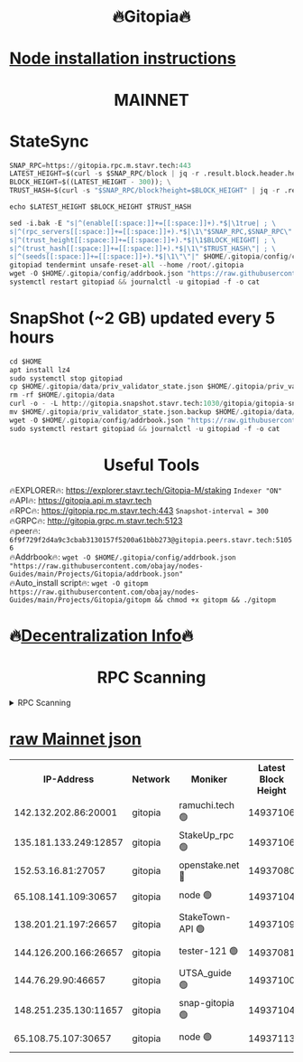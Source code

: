 <h1 align="center"> 🔥Gitopia🔥</h1>

[Node installation instructions](https://github.com/obajay/nodes-Guides/tree/main/Projects/Gitopia)
=

<h1 align="center"> MAINNET</h1>

# StateSync
```python
SNAP_RPC=https://gitopia.rpc.m.stavr.tech:443
LATEST_HEIGHT=$(curl -s $SNAP_RPC/block | jq -r .result.block.header.height); \
BLOCK_HEIGHT=$((LATEST_HEIGHT - 300)); \
TRUST_HASH=$(curl -s "$SNAP_RPC/block?height=$BLOCK_HEIGHT" | jq -r .result.block_id.hash)

echo $LATEST_HEIGHT $BLOCK_HEIGHT $TRUST_HASH

sed -i.bak -E "s|^(enable[[:space:]]+=[[:space:]]+).*$|\1true| ; \
s|^(rpc_servers[[:space:]]+=[[:space:]]+).*$|\1\"$SNAP_RPC,$SNAP_RPC\"| ; \
s|^(trust_height[[:space:]]+=[[:space:]]+).*$|\1$BLOCK_HEIGHT| ; \
s|^(trust_hash[[:space:]]+=[[:space:]]+).*$|\1\"$TRUST_HASH\"| ; \
s|^(seeds[[:space:]]+=[[:space:]]+).*$|\1\"\"|" $HOME/.gitopia/config/config.toml
gitopiad tendermint unsafe-reset-all --home /root/.gitopia
wget -O $HOME/.gitopia/config/addrbook.json "https://raw.githubusercontent.com/obajay/nodes-Guides/main/Projects/Gitopia/addrbook.json"
systemctl restart gitopiad && journalctl -u gitopiad -f -o cat
```
# SnapShot (~2 GB) updated every 5 hours
```python
cd $HOME
apt install lz4
sudo systemctl stop gitopiad
cp $HOME/.gitopia/data/priv_validator_state.json $HOME/.gitopia/priv_validator_state.json.backup
rm -rf $HOME/.gitopia/data
curl -o - -L http://gitopia.snapshot.stavr.tech:1030/gitopia/gitopia-snap.tar.lz4 | lz4 -c -d - | tar -x -C $HOME/.gitopia --strip-components 2
mv $HOME/.gitopia/priv_validator_state.json.backup $HOME/.gitopia/data/priv_validator_state.json
wget -O $HOME/.gitopia/config/addrbook.json "https://raw.githubusercontent.com/obajay/nodes-Guides/main/Projects/Gitopia/addrbook.json"
sudo systemctl restart gitopiad && journalctl -u gitopiad -f -o cat
```
 <h1 align="center"> Useful Tools</h1>

🔥EXPLORER🔥:      https://explorer.stavr.tech/Gitopia-M/staking  `Indexer "ON"` \
🔥API🔥: 			 		 https://gitopia.api.m.stavr.tech \
🔥RPC🔥:           https://gitopia.rpc.m.stavr.tech:443              `Snapshot-interval = 300` \
🔥GRPC🔥:          http://gitopia.grpc.m.stavr.tech:5123 \
🔥peer🔥:					 `6f9f729f2d4a9c3cbab3130157f5200a61bbb273@gitopia.peers.stavr.tech:51056` \
🔥Addrbook🔥:    ```wget -O $HOME/.gitopia/config/addrbook.json "https://raw.githubusercontent.com/obajay/nodes-Guides/main/Projects/Gitopia/addrbook.json"``` \
🔥Auto_install script🔥: ```wget -O gitopm https://raw.githubusercontent.com/obajay/nodes-Guides/main/Projects/Gitopia/gitopm && chmod +x gitopm && ./gitopm```

🔥[Decentralization Info](https://github.com/obajay/StateSync-snapshots/tree/main/Projects/Gitopia/Decentralization)🔥
=

<h1 align="center"> RPC Scanning</h1>

<details>
<summary>RPC Scanning</summary>

<h2 align="center"> We scan nodes in real time every 4 hours. And we provide the final result of RPC endpoints.
We cannot influence the operation of these nodes in any way. </h2>


```python
If Voting Power is higher than 0 --> then the Node is a validator of the network and may be subject to attack and be a potential threat to the chain.
```
```python
We marked such validators with a red symbol
```

</details>

[raw Mainnet json](https://rpc-check.gitopm.stavr.tech/gitopm/rpc-gitopm-result.json)
=

<table><tr><th>IP-Address</th><th>Network</th><th>Moniker</th><th>Latest Block Height</th><th>Earliest Block Height</th><th>Catching Up</th><th>Tx Index</th><th>Voting Power</th><th>Scan Time</th></tr><tr><td>142.132.202.86:20001</td><td>gitopia</td><td>ramuchi.tech 🟢</td><td>14937106</td><td>6548337</td><td>False</td><td>on</td><td>0</td><td>2024-03-07T08:09:48.450021283UTC</td></tr><tr><td>135.181.133.249:12857</td><td>gitopia</td><td>StakeUp_rpc 🟢</td><td>14937106</td><td>8010001</td><td>False</td><td>on</td><td>0</td><td>2024-03-07T08:09:48.762795505UTC</td></tr><tr><td>152.53.16.81:27057</td><td>gitopia</td><td>openstake.net 🔴</td><td>14937080</td><td>10455001</td><td>False</td><td>off</td><td>56020</td><td>2024-03-07T08:09:07.956451245UTC</td></tr><tr><td>65.108.141.109:30657</td><td>gitopia</td><td>node 🟢</td><td>14937104</td><td>12299845</td><td>False</td><td>on</td><td>0</td><td>2024-03-07T08:09:45.983130815UTC</td></tr><tr><td>138.201.21.197:26657</td><td>gitopia</td><td>StakeTown-API 🟢</td><td>14937109</td><td>12733501</td><td>False</td><td>on</td><td>0</td><td>2024-03-07T08:09:53.135957824UTC</td></tr><tr><td>144.126.200.166:26657</td><td>gitopia</td><td>tester-121 🟢</td><td>14937081</td><td>12832814</td><td>False</td><td>off</td><td>0</td><td>2024-03-07T08:09:10.280549921UTC</td></tr><tr><td>144.76.29.90:46657</td><td>gitopia</td><td>UTSA_guide 🟢</td><td>14937100</td><td>13035301</td><td>False</td><td>on</td><td>0</td><td>2024-03-07T08:09:39.532077235UTC</td></tr><tr><td>148.251.235.130:11657</td><td>gitopia</td><td>snap-gitopia 🟢</td><td>14937104</td><td>14079001</td><td>False</td><td>on</td><td>0</td><td>2024-03-07T08:09:46.203750371UTC</td></tr><tr><td>65.108.75.107:30657</td><td>gitopia</td><td>node 🟢</td><td>14937113</td><td>14269230</td><td>False</td><td>on</td><td>0</td><td>2024-03-07T08:09:59.531706296UTC</td></tr></table>
